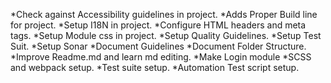  *Check against Accessibility guidelines in project. 
 *Adds Proper Build line for project.
*Setup I18N in project. 
*Configure HTML headers and meta tags. 
*Setup Module css in project. 
*Setup Quality Guidelines.
*Setup Test Suit.
*Setup Sonar
*Document Guidelines
*Document Folder Structure.
*Improve Readme.md and learn md editing.
*Make Login module
*SCSS and webpack setup.
*Test suite setup.
*Automation Test script setup.